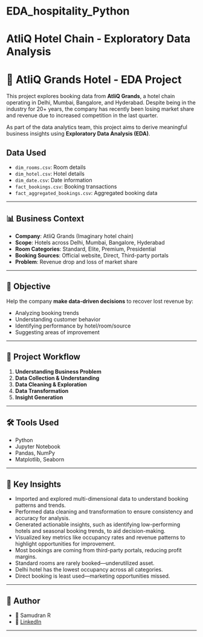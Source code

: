 # EDA_hospitality_Python

# AtliQ Hotel Chain - Exploratory Data Analysis  

# 🏨 AtliQ Grands Hotel - EDA Project

This project explores booking data from **AtliQ Grands**, a hotel chain operating in Delhi, Mumbai, Bangalore, and Hyderabad. Despite being in the industry for 20+ years, the company has recently been losing market share and revenue due to increased competition in the last quarter.

As part of the data analytics team, this project aims to derive meaningful business insights using **Exploratory Data Analysis (EDA)**.

## Data Used  
- `dim_rooms.csv`: Room details  
- `dim_hotel.csv`: Hotel details  
- `dim_date.csv`: Date information  
- `fact_bookings.csv`: Booking transactions  
- `fact_aggregated_bookings.csv`: Aggregated booking data  

---

## 📊 Business Context

- **Company**: AtliQ Grands (Imaginary hotel chain)
- **Scope**: Hotels across Delhi, Mumbai, Bangalore, Hyderabad
- **Room Categories**: Standard, Elite, Premium, Presidential
- **Booking Sources**: Official website, Direct, Third-party portals
- **Problem**: Revenue drop and loss of market share

---

## 🧠 Objective

Help the company **make data-driven decisions** to recover lost revenue by:
- Analyzing booking trends
- Understanding customer behavior
- Identifying performance by hotel/room/source
- Suggesting areas of improvement

---

## 🧪 Project Workflow

1. **Understanding Business Problem**
2. **Data Collection & Understanding**
3. **Data Cleaning & Exploration**
4. **Data Transformation**
5. **Insight Generation**

---

## 🛠️ Tools Used

- Python
- Jupyter Notebook
- Pandas, NumPy
- Matplotlib, Seaborn

---

## 📌 Key Insights

- Imported and explored multi-dimensional data to understand booking patterns and trends.  
- Performed data cleaning and transformation to ensure consistency and accuracy for analysis.  
- Generated actionable insights, such as identifying low-performing hotels and seasonal booking trends, to aid decision-making.  
- Visualized key metrics like occupancy rates and revenue patterns to highlight opportunities for improvement.
- Most bookings are coming from third-party portals, reducing profit margins.
- Standard rooms are rarely booked—underutilized asset.
- Delhi hotel has the lowest occupancy across all categories.
- Direct booking is least used—marketing opportunities missed.

---

## 🤝 Author

- 👤 Samudran R
- 🔗 [LinkedIn](www.linkedin.com/in/samudran-r)

---

